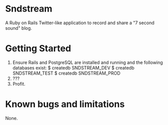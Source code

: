 # Sndstream

A Ruby on Rails Twitter-like application to record and share a "7 second sound" blog.

# Getting Started

1. Ensure Rails and PostgreSQL are installed and running and the following databases exist:
$ createdb SNDSTREAM_DEV
$ createdb SNDSTREAM_TEST
$ createdb SNDSTREAM_PROD 
2. ???
3. Profit.

# Known bugs and limitations

None.
